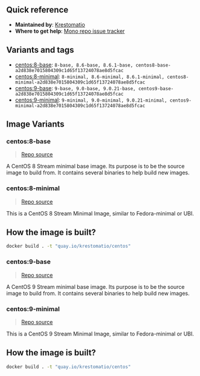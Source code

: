 ## Quick reference
- **Maintained by**:
[Krestomatio](https://github.com/krestomatio)
- **Where to get help**:
[Mono repo issue tracker](https://github.com/krestomatio/container_builder/issues)

## Variants and tags
- [centos:8-base](#centos8-base): `8-base, 8.6-base, 8.6.1-base, centos8-base-a2d838e7015804309c1d65f13724078ae8d5fcac`
- [centos:8-minimal](#centos8-minimal): `8-minimal, 8.6-minimal, 8.6.1-minimal, centos8-minimal-a2d838e7015804309c1d65f13724078ae8d5fcac`
- [centos:9-base](#centos9-base): `9-base, 9.0-base, 9.0.21-base, centos9-base-a2d838e7015804309c1d65f13724078ae8d5fcac`
- [centos:9-minimal](#centos9-minimal): `9-minimal, 9.0-minimal, 9.0.21-minimal, centos9-minimal-a2d838e7015804309c1d65f13724078ae8d5fcac`


## Image Variants
### centos:8-base
> [Repo source](https://github.com/krestomatio/container_builder/tree/master/centos/centos8-base)

A CentOS 8 Stream minimal base image. Its purpose is to be the source image to build from. It contains several binaries to help build new images.

### centos:8-minimal
> [Repo source](https://github.com/krestomatio/container_builder/tree/master/centos/centos8-minimal)

This is a CentOS 8 Stream Minimal Image, similar to Fedora-minimal or UBI.

## How the image is built?
```bash
docker build . -t "quay.io/krestomatio/centos"
```

### centos:9-base
> [Repo source](https://github.com/krestomatio/container_builder/tree/master/centos/centos9-base)

A CentOS 9 Stream minimal base image. Its purpose is to be the source image to build from. It contains several binaries to help build new images.

### centos:9-minimal
> [Repo source](https://github.com/krestomatio/container_builder/tree/master/centos/centos9-minimal)

This is a CentOS 9 Stream Minimal Image, similar to Fedora-minimal or UBI.

## How the image is built?
```bash
docker build . -t "quay.io/krestomatio/centos"
```

